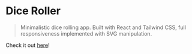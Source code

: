 # Dice Roller

> Minimalistic dice rolling app. Built with React and Tailwind CSS, full responsiveness implemented with SVG manipulation.

Check it out <a href="https://pl-dice-roller.netlify.app/">here</a>!
